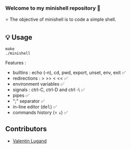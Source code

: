 ### Welcome to my minishell repository 👋

⭐️ The objective of minishell is to code a simple shell.<br>



## 💡 Usage

```
make
./minishell
```

Features :
- builtins : echo (-n), cd, pwd, export, unset, env, exit ✅
- redirections : > >> < << ✅
- environment variables ✅
- signals : ctrl-C, ctrl-D and ctrl -\ ✅
- pipes ✅
- ";" separator ✅
- in-line editor (<kbd>del</kbd>) ✅
- commands history (<kbd>↑</kbd> <kbd>↓</kbd>) ✅

## Contributors
- [Valentin Lugand](https://github.com/valentinllpz)